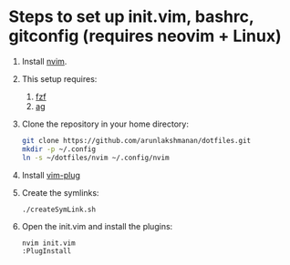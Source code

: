 # Steps to set up init.vim, bashrc, gitconfig (requires neovim + Linux)

1. Install
   [nvim](https://github.com/neovim/neovim/wiki/Installing-Neovim).

1. This setup requires:
    1. [fzf](https://github.com/junegunn/fzf#installation)
    2. [ag](https://github.com/ggreer/the_silver_searcher)

1. Clone the repository in your home directory:

    ```bash
    git clone https://github.com/arunlakshmanan/dotfiles.git
    mkdir -p ~/.config
    ln -s ~/dotfiles/nvim ~/.config/nvim
    ```

1. Install [vim-plug](https://github.com/junegunn/vim-plug)

1. Create the symlinks:

    ```bash
    ./createSymLink.sh
    ```
1. Open the init.vim and install the plugins:

    ```
    nvim init.vim
    :PlugInstall
    ```
